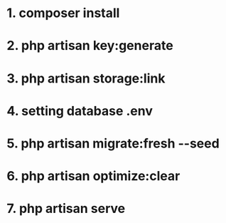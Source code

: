# 1. composer install
# 2. php artisan key:generate
# 3. php artisan storage:link
# 4. setting database .env
# 5. php artisan migrate:fresh --seed
# 6. php artisan optimize:clear
# 7. php artisan serve
